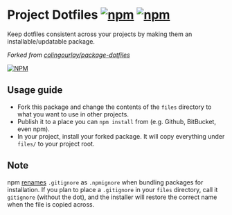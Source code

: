 # Project Dotfiles [![npm](http://img.shields.io/npm/v/project-dotfiles.svg)](http://npmjs.org/package/project-dotfiles) [![npm](http://img.shields.io/david/jameswyse/project-dotfiles.svg)](http://npmjs.org/package/project-dotfiles)

Keep dotfiles consistent across your projects by making them an installable/updatable package.

*Forked from [colingourlay/package-dotfiles](https://github.com/colingourlay/package-dotfiles)*

[![NPM](https://nodei.co/npm/project-dotfiles.png)](https://nodei.co/npm/project-dotfiles/)

## Usage guide

* Fork this package and change the contents of the `files` directory to what you want to use in other projects.
* Publish it to a place you can `npm install` from (e.g. Github, BitBucket, even npm).
* In your project, install your forked package. It will copy everything under `files/` to your project root.

## Note

npm [renames](https://github.com/npm/npm/issues/1862) `.gitignore` as `.npmignore` when bundling packages for installation. If you plan to place a `.gitignore` in your `files` directory, call it `gitignore` (without the dot), and the installer will restore the correct name when the file is copied across.
